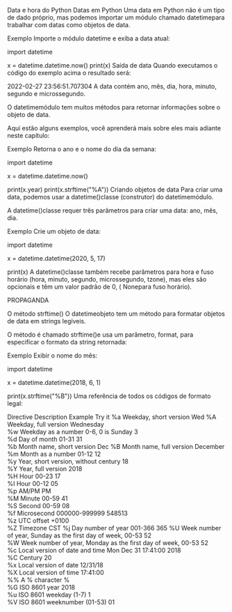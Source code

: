 Data e hora do Python
Datas em Python
Uma data em Python não é um tipo de dado próprio, mas podemos importar um módulo chamado datetimepara trabalhar com datas como objetos de data.

Exemplo
Importe o módulo datetime e exiba a data atual:

import datetime

x = datetime.datetime.now()
print(x)
Saída de data
Quando executamos o código do exemplo acima o resultado será:

2022-02-27 23:56:51.707304
A data contém ano, mês, dia, hora, minuto, segundo e microssegundo.

O datetimemódulo tem muitos métodos para retornar informações sobre o objeto de data.

Aqui estão alguns exemplos, você aprenderá mais sobre eles mais adiante neste capítulo:

Exemplo
Retorna o ano e o nome do dia da semana:

import datetime

x = datetime.datetime.now()

print(x.year)
print(x.strftime("%A"))
Criando objetos de data
Para criar uma data, podemos usar a datetime()classe (construtor) do datetimemódulo.

A datetime()classe requer três parâmetros para criar uma data: ano, mês, dia.

Exemplo
Crie um objeto de data:

import datetime

x = datetime.datetime(2020, 5, 17)

print(x)
A datetime()classe também recebe parâmetros para hora e fuso horário (hora, minuto, segundo, microssegundo, tzone), mas eles são opcionais e têm um valor padrão de 0, ( Nonepara fuso horário).

PROPAGANDA

O método strftime()
O datetimeobjeto tem um método para formatar objetos de data em strings legíveis.

O método é chamado strftime()e usa um parâmetro, format, para especificar o formato da string retornada:

Exemplo
Exibir o nome do mês:

import datetime

x = datetime.datetime(2018, 6, 1)

print(x.strftime("%B"))
Uma referência de todos os códigos de formato legal:

Directive	Description	Example	Try it
%a	Weekday, short version	Wed	
%A	Weekday, full version	Wednesday	
%w	Weekday as a number 0-6, 0 is Sunday	3	
%d	Day of month 01-31	31	
%b	Month name, short version	Dec	
%B	Month name, full version	December	
%m	Month as a number 01-12	12	
%y	Year, short version, without century	18	
%Y	Year, full version	2018	
%H	Hour 00-23	17	
%I	Hour 00-12	05	
%p	AM/PM	PM	
%M	Minute 00-59	41	
%S	Second 00-59	08	
%f	Microsecond 000000-999999	548513	
%z	UTC offset	+0100	
%Z	Timezone	CST	
%j	Day number of year 001-366	365	
%U	Week number of year, Sunday as the first day of week, 00-53	52	
%W	Week number of year, Monday as the first day of week, 00-53	52	
%c	Local version of date and time	Mon Dec 31 17:41:00 2018	
%C	Century	20	
%x	Local version of date	12/31/18	
%X	Local version of time	17:41:00	
%%	A % character	%	
%G	ISO 8601 year	2018	
%u	ISO 8601 weekday (1-7)	1	
%V	ISO 8601 weeknumber (01-53)	01